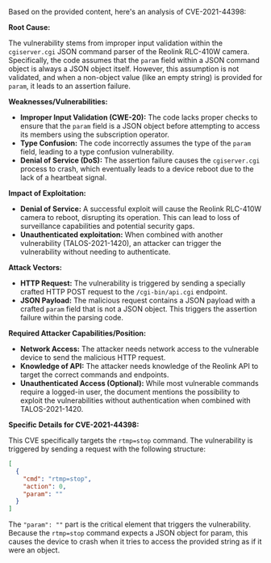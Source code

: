Based on the provided content, here's an analysis of CVE-2021-44398:

**Root Cause:**

The vulnerability stems from improper input validation within the `cgiserver.cgi` JSON command parser of the Reolink RLC-410W camera. Specifically, the code assumes that the `param` field within a JSON command object is always a JSON object itself. However, this assumption is not validated, and when a non-object value (like an empty string) is provided for `param`, it leads to an assertion failure.

**Weaknesses/Vulnerabilities:**

*   **Improper Input Validation (CWE-20):** The code lacks proper checks to ensure that the `param` field is a JSON object before attempting to access its members using the subscription operator.
*   **Type Confusion:** The code incorrectly assumes the type of the `param` field, leading to a type confusion vulnerability.
*   **Denial of Service (DoS):** The assertion failure causes the `cgiserver.cgi` process to crash, which eventually leads to a device reboot due to the lack of a heartbeat signal.

**Impact of Exploitation:**

*   **Denial of Service:** A successful exploit will cause the Reolink RLC-410W camera to reboot, disrupting its operation. This can lead to loss of surveillance capabilities and potential security gaps.
*   **Unauthenticated exploitation:** When combined with another vulnerability (TALOS-2021-1420), an attacker can trigger the vulnerability without needing to authenticate.

**Attack Vectors:**

*   **HTTP Request:** The vulnerability is triggered by sending a specially crafted HTTP POST request to the `/cgi-bin/api.cgi` endpoint.
*   **JSON Payload:** The malicious request contains a JSON payload with a crafted `param` field that is not a JSON object. This triggers the assertion failure within the parsing code.

**Required Attacker Capabilities/Position:**

*   **Network Access:** The attacker needs network access to the vulnerable device to send the malicious HTTP request.
*   **Knowledge of API:**  The attacker needs knowledge of the Reolink API to target the correct commands and endpoints.
*   **Unauthenticated Access (Optional):** While most vulnerable commands require a logged-in user, the document mentions the possibility to exploit the vulnerabilities without authentication when combined with TALOS-2021-1420.

**Specific Details for CVE-2021-44398:**

This CVE specifically targets the `rtmp=stop` command. The vulnerability is triggered by sending a request with the following structure:

```json
[
  {
    "cmd": "rtmp=stop",
    "action": 0,
    "param": ""
  }
]
```

The `"param": ""` part is the critical element that triggers the vulnerability. Because the `rtmp=stop` command expects a JSON object for param, this causes the device to crash when it tries to access the provided string as if it were an object.